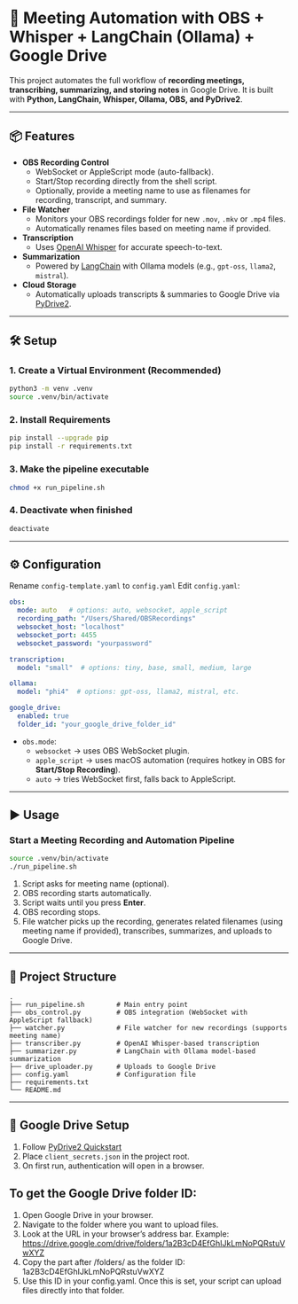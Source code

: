 # 🎥 Meeting Automation with OBS + Whisper + LangChain (Ollama) + Google Drive

This project automates the full workflow of **recording meetings, transcribing, summarizing, and storing notes** in Google Drive. It is built with **Python, LangChain, Whisper, Ollama, OBS, and PyDrive2**.

---

## 📦 Features
- **OBS Recording Control**  
  - WebSocket or AppleScript mode (auto-fallback).  
  - Start/Stop recording directly from the shell script.  
  - Optionally, provide a meeting name to use as filenames for recording, transcript, and summary.
- **File Watcher**  
  - Monitors your OBS recordings folder for new `.mov`, `.mkv` or `.mp4` files.  
  - Automatically renames files based on meeting name if provided.
- **Transcription**  
  - Uses [OpenAI Whisper](https://github.com/openai/whisper) for accurate speech-to-text.  
- **Summarization**  
  - Powered by [LangChain](https://www.langchain.com/) with Ollama models (e.g., `gpt-oss`, `llama2`, `mistral`).  
- **Cloud Storage**  
  - Automatically uploads transcripts & summaries to Google Drive via [PyDrive2](https://docs.iterative.ai/PyDrive2/).

---

## 🛠️ Setup

### 1. Create a Virtual Environment (Recommended)
```bash
python3 -m venv .venv
source .venv/bin/activate
```

### 2. Install Requirements
```bash
pip install --upgrade pip
pip install -r requirements.txt
```

### 3. Make the pipeline executable
```bash
chmod +x run_pipeline.sh
```

### 4. Deactivate when finished
```bash
deactivate
```
---

## ⚙️ Configuration

Rename `config-template.yaml` to `config.yaml` 
Edit `config.yaml`:

```yaml
obs:
  mode: auto   # options: auto, websocket, apple_script
  recording_path: "/Users/Shared/OBSRecordings"
  websocket_host: "localhost"
  websocket_port: 4455
  websocket_password: "yourpassword"

transcription:
  model: "small"  # options: tiny, base, small, medium, large

ollama:
  model: "phi4"  # options: gpt-oss, llama2, mistral, etc.

google_drive:
  enabled: true
  folder_id: "your_google_drive_folder_id"
```

- `obs.mode`:
  - `websocket` → uses OBS WebSocket plugin.  
  - `apple_script` → uses macOS automation (requires hotkey in OBS for **Start/Stop Recording**).  
  - `auto` → tries WebSocket first, falls back to AppleScript.  

---

## ▶️ Usage

### Start a Meeting Recording and Automation Pipeline
```bash
source .venv/bin/activate
./run_pipeline.sh
```

1. Script asks for meeting name (optional).
2. OBS recording starts automatically.  
3. Script waits until you press **Enter**.  
4. OBS recording stops.  
5. File watcher picks up the recording, generates related filenames (using meeting name if provided), transcribes, summarizes, and uploads to Google Drive.

---

## 📂 Project Structure

```
.
├── run_pipeline.sh        # Main entry point
├── obs_control.py         # OBS integration (WebSocket with AppleScript fallback)
├── watcher.py             # File watcher for new recordings (supports meeting name)
├── transcriber.py         # OpenAI Whisper-based transcription
├── summarizer.py          # LangChain with Ollama model-based summarization
├── drive_uploader.py      # Uploads to Google Drive
├── config.yaml            # Configuration file
├── requirements.txt
└── README.md
```

---

## 🔐 Google Drive Setup

1. Follow [PyDrive2 Quickstart](https://docs.iterative.ai/PyDrive2/quickstart/)  
2. Place `client_secrets.json` in the project root.  
3. On first run, authentication will open in a browser.  

## To get the Google Drive folder ID:

1.	Open Google Drive in your browser.
2.	Navigate to the folder where you want to upload files.
3.	Look at the URL in your browser’s address bar. Example:
https://drive.google.com/drive/folders/1a2B3cD4EfGhIJkLmNoPQRstuVwXYZ
4.	Copy the part after /folders/ as the folder ID: 1a2B3cD4EfGhIJkLmNoPQRstuVwXYZ
5.	Use this ID in your config.yaml.
Once this is set, your script can upload files directly into that folder.

